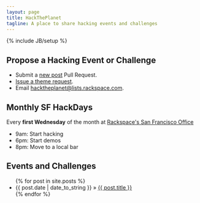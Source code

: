 ```yaml
---
layout: page
title: HackThePlanet
tagline: A place to share hacking events and challenges
---
```

{% include JB/setup %}

## Propose a Hacking Event or Challenge

<ul class="unstyled">
  <li>Submit a <a href="https://github.com/HackThePlanet/hacktheplanet.github.com/tree/master/_posts">new post</a> Pull Request.</li>
  <li><a href="http://github.com/hacktheplanet/hacktheplanet.github.com/issues">Issue a theme request</a>.</li>
  <li>Email <a href="mailto:hacktheplanet@lists.rackspace.com">hacktheplanet@lists.rackspace.com</a>.</li>
</ul>

## Monthly SF HackDays

Every <b>first Wednesday</b> of the month at 
[Rackspace's San Francisco Office](http://maps.google.com/maps?q=620+Folsom+Street,+San+Francisco,+CA,+United+States&hl=de&sll=37.0625,-95.677068&sspn=48.77566,92.724609&oq=620+Folsom+S&hnear=620+Folsom+St,+San+Francisco,+California+94105&t=m&z=16)

<ul class="unstyled">
  <li>9am: Start hacking</li>
  <li>6pm: Start demos</li>
  <li>8pm: Move to a local bar</li>
</ul>

## Events and Challenges

<ul class="posts">
  {% for post in site.posts %}
    <li><span>{{ post.date | date_to_string }}</span> &raquo; <a href="{{ BASE_PATH }}{{ post.url }}">{{ post.title }}</a></li>
  {% endfor %}
</ul>
